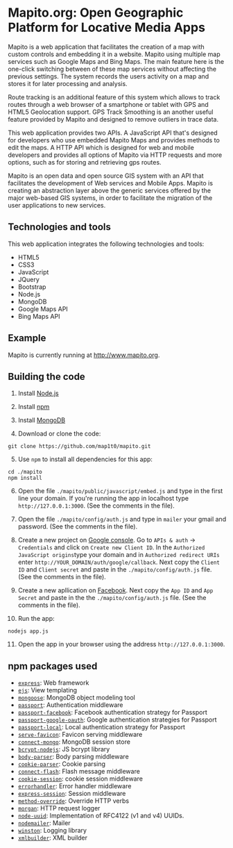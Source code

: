 # Mapito.org: Open Geographic Platform for Locative Media Apps


Mapito is a web application that facilitates the creation of a map with custom controls and embedding it in a website. Mapito using multiple map services such as Google Maps and Bing Maps. The main feature here is the one-click switching between of these map services without affecting the previous settings. The system records the users activity on a map and stores it for later processing and analysis.

Route tracking is an additional feature of this system which allows to track routes through a web browser of a smartphone or tablet with GPS and HTML5 Geolocation support. GPS Track Smoothing is an another useful feature provided by Mapito and designed to remove outliers in trace data. 

This web application provides two APIs. A JavaScript API that's designed for developers who use embedded Mapito Maps and provides methods to edit the maps. A HTTP API which is designed for web and mobile developers and provides all options of Mapito via HTTP requests and more options, such as for storing and retrieving gps routes. 

Mapito is an open data and open source GIS system with an API that facilitates the development of Web services and Mobile Apps. Mapito is creating an abstraction layer above the generic services offered by the major web-based GIS systems, in order to facilitate the migration of the user applications to new services. 

## Technologies and tools

This web application integrates the following technologies and tools:

* HTML5
* CSS3
* JavaScript
* JQuery
* Bootstrap
* Node.js
* MongoDB
* Google Maps API
* Bing Maps API

## Example

Mapito is currently running at http://www.mapito.org.


## Building the code

1. Install [Node.js](https://nodejs.org/)

2. Install [npm](http://blog.npmjs.org/post/85484771375/how-to-install-npm)

3. Install [MongoDB](http://docs.mongodb.org/manual/installation/)

4. Download or clone the code:

  ```
  git clone https://github.com/map1t0/mapito.git
  ```
  
5. Use `npm` to install all dependencies for this app:

  ```
  cd ./mapito
  npm install
  ```
6. Open the file `./mapito/public/javascript/embed.js` and type in the first line your domain. If you're running the app in localhost type `http://127.0.0.1:3000`. (See the comments in the file).

7. Open the file `./mapito/config/auth.js` and type in `mailer` your gmail and password. (See the comments in the file).

8. Create a new project on [Google console](https://console.developers.google.com/). Go to `APIs & auth` -> `Credentials` and click on `Create new Client ID`. In the `Authorized JavaScript origins`type your domain and in `Authorized redirect URIs` enter `http://YOUR_DOMAIN/auth/google/callback`. Next copy the `Client ID` and `Client secret` and paste in the `./mapito/config/auth.js` file. (See the comments in the file).

9. Create a new apllication on [Facebook](https://developers.facebook.com/apps/). Next copy the `App ID` and `App Secret` and paste in the the `./mapito/config/auth.js` file. (See the comments in the file).

10. Run the app:

  ```
  nodejs app.js
  ```

11. Open the app in your browser using the address `http://127.0.0.1:3000`.


##  npm packages used
* [`express`](https://www.npmjs.com/package/express): Web framework
* [`ejs`](https://www.npmjs.com/package/ejs): View templating
* [`mongoose`](https://www.npmjs.com/package/mongoose): MongoDB object modeling tool
* [`passport`](https://www.npmjs.com/package/passport):  Authentication middleware
* [`passport-facebook`](https://www.npmjs.com/package/passport-facebook): Facebook authentication strategy for Passport
* [`passport-google-oauth`](https://www.npmjs.com/package/passport-google-oauth): Google authentication strategies for Passport
* [`passport-local`](https://www.npmjs.com/package/passport-local): Local authentication strategy for Passport
* [`serve-favicon`](https://www.npmjs.com/package/serve-favicon): Favicon serving middleware
* [`connect-mongo`](https://www.npmjs.com/package/connect-mongo): MongoDB session store
* [`bcrypt-nodejs`](https://www.npmjs.com/package/bcrypt-nodejs): JS bcrypt library
* [`body-parser`](https://www.npmjs.com/package/body-parser): Body parsing middleware
* [`cookie-parser`](https://www.npmjs.com/package/cookie-parser): Cookie parsing
* [`connect-flash`](https://www.npmjs.com/package/connect-flash): Flash message middleware
* [`cookie-session`](https://www.npmjs.com/package/cookie-session): cookie session middleware
* [`errorhandler`](https://www.npmjs.com/package/errorhandler): Error handler middleware
* [`express-session`](https://www.npmjs.com/package/express-session): Session middleware
* [`method-override`](https://www.npmjs.com/package/method-override): Override HTTP verbs
* [`morgan`](https://www.npmjs.com/package/morgan): HTTP request logger
* [`node-uuid`](https://www.npmjs.com/package/node-uuid):  Implementation of RFC4122 (v1 and v4) UUIDs.
* [`nodemailer`](https://www.npmjs.com/package/nodemailer): Mailer
* [`winston`](https://www.npmjs.com/package/winston): Logging library
* [`xmlbuilder`](https://www.npmjs.com/package/xmlbuilder): XML builder

